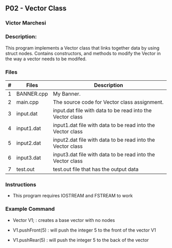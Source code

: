 ## P02 - Vector Class
### Victor Marchesi
### Description:

This program implements a Vector class that links together data by using struct nodes.
Contains constructors, and methods to modify the Vector in the way a vector needs to be modifed.

### Files

|   #   | Files    | Description                      |
| :---: | -------- | -------------------------------- |
|   1   | BANNER.cpp | My Banner. |
|   2   | main.cpp | The source code for Vector class assignment. |
|   3   | input.dat  | input.dat file with data to be read into the Vector class|
|   4   | input1.dat | input1.dat file with data to be read into the Vector class|
|   5   | input2.dat | input2.dat file with data to be read into the Vector class|
|   6   | input3.dat | input3.dat file with data to be read into the Vector class|
|   7   | test.out   | test.out file that has the output data|


### Instructions

- This program requires IOSTREAM and FSTREAM to work

### Example Command

- Vector V1; : creates a base vector with no nodes

- V1.pushFront(5) : will push the integer 5 to the front of the vector V1

- V1.pushRear(5) : will push the integer 5 to the back of the vector
